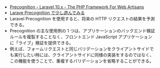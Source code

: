 - [Precognition - Laravel 10.x - The PHP Framework For Web Artisans](https://laravel.com/docs/10.x/precognition)
- [Larave Precognition で少し遊んでみる](https://zenn.dev/nshiro/articles/be93d99791b998)
- Laravel Precognition を使用すると、将来の HTTP リクエストの結果を予測できる。 
- Precognition の主な使用例の 1 つは、アプリケーションのバックエンド検証ルールを複製することなく、フロントエンド JavaScript アプリケーションに「ライブ」検証を提供できる。
- 例えば、フォームリクエストと同じバリデーションをクライアントサイドでも実行したい時には、クライアントサイドに同様の実装をするのではなく、この機能を使うことで、重複するバリデーションを省略することができる。